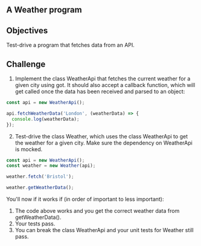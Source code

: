 ## A Weather program

## Objectives
Test-drive a program that fetches data from an API.

## Challenge

1. Implement the class WeatherApi that fetches the current weather for a given city using got. It should also accept a callback function, which will get called once the data has been received and parsed to an object:

```javascript
const api = new WeatherApi();

api.fetchWeatherData('London', (weatherData) => {
  console.log(weatherData);
});
```

2. Test-drive the class Weather, which uses the class WeatherApi to get the weather for a given city. Make sure the dependency on WeatherApi is mocked.

```javascript
const api = new WeatherApi();
const weather = new Weather(api);

weather.fetch('Bristol');

weather.getWeatherData();
```

You'll now if it works if (in order of important to less important):

1. The code above works and you get the correct weather data from getWeatherData().
2. Your tests pass.
3. You can break the class WeatherApi and your unit tests for Weather still pass.
